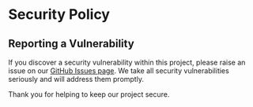 # Security Policy

## Reporting a Vulnerability

If you discover a security vulnerability within this project, please raise an issue on our [GitHub Issues page](https://github.com/stanfrbd/mcp-cyberbro/issues). We take all security vulnerabilities seriously and will address them promptly.

Thank you for helping to keep our project secure.